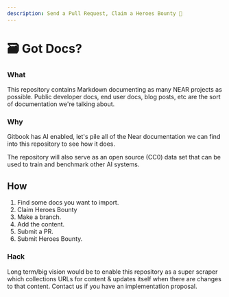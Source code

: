 ```yaml
---
description: Send a Pull Request, Claim a Heroes Bounty 💪
---
```


# 🗃 Got Docs?

### What

This repository contains Markdown documenting as many NEAR projects as possible. Public developer docs, end user docs, blog posts, etc are the sort of documentation we're talking about.

### Why

Gitbook has AI enabled, let's pile all of the Near documentation we can find into this repository to see how it does.&#x20;

The repository will also serve as an open source (CC0) data set that can be used to train and benchmark other AI systems.&#x20;

## How

1. Find some docs you want to import.
2. Claim Heroes Bounty
3. Make a branch.
4. Add the content.
5. Submit a PR.
6. Submit Heroes Bounty.&#x20;

### Hack

Long term/big vision would be to enable this repository as a super scraper which collections URLs for content & updates itself when there are changes to that content. Contact us if you have an implementation proposal.&#x20;
